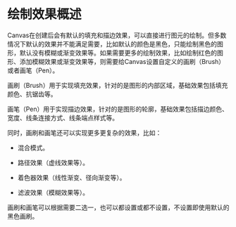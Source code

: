 # 绘制效果概述

<!--Kit: ArkGraphics 2D-->
<!--Subsystem: Graphics-->
<!--Owner: @hangmengxin-->
<!--SE: @wangyanglan-->
<!--TSE: @nobuggers-->

Canvas在创建后会有默认的填充和描边效果，可以直接进行图元的绘制。但多数情况下默认的效果并不能满足需要，比如默认的颜色是黑色，只能绘制黑色的图形，默认没有模糊或渐变效果等。如果需要更多的绘制效果，比如绘制红色的图形、添加模糊效果或渐变效果等，则需要给Canvas设置自定义的画刷（Brush）或者画笔（Pen）。


画刷（Brush）用于实现填充效果，针对的是图形的内部区域，基础效果包括填充颜色、抗锯齿等。


画笔（Pen）用于实现描边效果，针对的是图形的轮廓，基础效果包括描边颜色、宽度、线条连接方式、线条端点样式等。


同时，画刷和画笔还可以实现更多更复杂的效果，比如：


- 混合模式。

- 路径效果（虚线效果等）。

- 着色器效果（线性渐变、径向渐变等）。

- 滤波效果（模糊效果等）。


画刷和画笔可以根据需要二选一，也可以都设置或都不设置，不设置即使用默认的黑色画刷。

